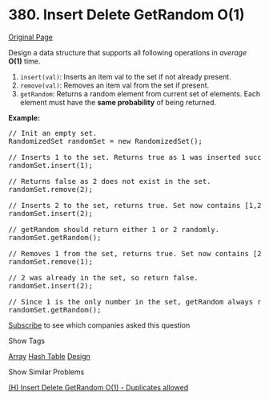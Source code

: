 # 380. Insert Delete GetRandom O(1)

[Original Page](https://leetcode.com/problems/insert-delete-getrandom-o1/)

Design a data structure that supports all following operations in _average_ **O(1)** time.

1.  `insert(val)`: Inserts an item val to the set if not already present.
2.  `remove(val)`: Removes an item val from the set if present.
3.  `getRandom`: Returns a random element from current set of elements. Each element must have the **same probability** of being returned.

**Example:**

<pre>// Init an empty set.
RandomizedSet randomSet = new RandomizedSet();

// Inserts 1 to the set. Returns true as 1 was inserted successfully.
randomSet.insert(1);

// Returns false as 2 does not exist in the set.
randomSet.remove(2);

// Inserts 2 to the set, returns true. Set now contains [1,2].
randomSet.insert(2);

// getRandom should return either 1 or 2 randomly.
randomSet.getRandom();

// Removes 1 from the set, returns true. Set now contains [2].
randomSet.remove(1);

// 2 was already in the set, so return false.
randomSet.insert(2);

// Since 1 is the only number in the set, getRandom always return 1.
randomSet.getRandom();
</pre>

<div>

[Subscribe](/subscribe/) to see which companies asked this question

</div>

<div>

<div id="tags" class="btn btn-xs btn-warning">Show Tags</div>

<span class="hidebutton">[Array](/tag/array/) [Hash Table](/tag/hash-table/) [Design](/tag/design/)</span></div>

<div>

<div id="similar" class="btn btn-xs btn-warning">Show Similar Problems</div>

<span class="hidebutton">[(H) Insert Delete GetRandom O(1) - Duplicates allowed](/problems/insert-delete-getrandom-o1-duplicates-allowed/)</span></div>